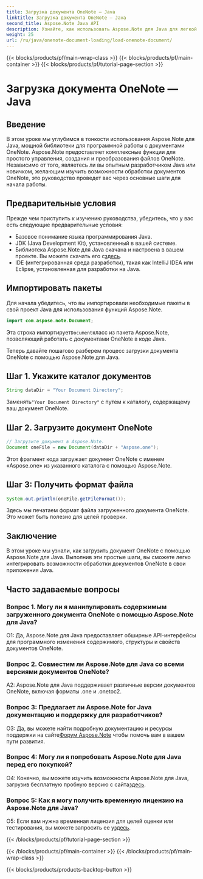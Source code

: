 ```yaml
---
title: Загрузка документа OneNote — Java
linktitle: Загрузка документа OneNote — Java
second_title: Aspose.Note Java API
description: Узнайте, как использовать Aspose.Note для Java для легкой загрузки и управления документами OneNote. Комплексное руководство для разработчиков Java.
weight: 25
url: /ru/java/onenote-document-loading/load-onenote-document/
---
```


{{< blocks/products/pf/main-wrap-class >}}
{{< blocks/products/pf/main-container >}}
{{< blocks/products/pf/tutorial-page-section >}}

# Загрузка документа OneNote — Java

## Введение

В этом уроке мы углубимся в тонкости использования Aspose.Note для Java, мощной библиотеки для программной работы с документами OneNote. Aspose.Note предоставляет комплексные функции для простого управления, создания и преобразования файлов OneNote. Независимо от того, являетесь ли вы опытным разработчиком Java или новичком, желающим изучить возможности обработки документов OneNote, это руководство проведет вас через основные шаги для начала работы.

## Предварительные условия

Прежде чем приступить к изучению руководства, убедитесь, что у вас есть следующие предварительные условия:

- Базовое понимание языка программирования Java.
- JDK (Java Development Kit), установленный в вашей системе.
-  Библиотека Aspose.Note для Java скачана и настроена в вашем проекте. Вы можете скачать его с[здесь](https://releases.aspose.com/note/java/).
- IDE (интегрированная среда разработки), такая как IntelliJ IDEA или Eclipse, установленная для разработки на Java.

## Импортировать пакеты

Для начала убедитесь, что вы импортировали необходимые пакеты в свой проект Java для использования функций Aspose.Note.

```java
import com.aspose.note.Document;
```

 Эта строка импортирует`Document`класс из пакета Aspose.Note, позволяющий работать с документами OneNote в коде Java.

Теперь давайте пошагово разберем процесс загрузки документа OneNote с помощью Aspose.Note для Java.

## Шаг 1. Укажите каталог документов

```java
String dataDir = "Your Document Directory";
```

 Заменять`"Your Document Directory"` с путем к каталогу, содержащему ваш документ OneNote.

## Шаг 2. Загрузите документ OneNote

```java
// Загрузите документ в Aspose.Note.
Document oneFile = new Document(dataDir + "Aspose.one");
```

Этот фрагмент кода загружает документ OneNote с именем «Aspose.one» из указанного каталога с помощью Aspose.Note.

## Шаг 3: Получить формат файла

```java
System.out.println(oneFile.getFileFormat());
```

Здесь мы печатаем формат файла загруженного документа OneNote. Это может быть полезно для целей проверки.

## Заключение

В этом уроке мы узнали, как загрузить документ OneNote с помощью Aspose.Note для Java. Выполнив эти простые шаги, вы сможете легко интегрировать возможности обработки документов OneNote в свои приложения Java.

## Часто задаваемые вопросы

### Вопрос 1. Могу ли я манипулировать содержимым загруженного документа OneNote с помощью Aspose.Note для Java?

О1: Да, Aspose.Note для Java предоставляет обширные API-интерфейсы для программного изменения содержимого, структуры и свойств документов OneNote.

### Вопрос 2. Совместим ли Aspose.Note для Java со всеми версиями документов OneNote?

A2: Aspose.Note для Java поддерживает различные версии документов OneNote, включая форматы .one и .onetoc2.

### Вопрос 3: Предлагает ли Aspose.Note for Java документацию и поддержку для разработчиков?

 О3: Да, вы можете найти подробную документацию и ресурсы поддержки на сайте[Форум Aspose.Note](https://forum.aspose.com/c/note/28) чтобы помочь вам в вашем пути развития.

### Вопрос 4: Могу ли я попробовать Aspose.Note для Java перед его покупкой?

 О4: Конечно, вы можете изучить возможности Aspose.Note для Java, загрузив бесплатную пробную версию с сайта[здесь](https://releases.aspose.com/).

### Вопрос 5: Как я могу получить временную лицензию на Aspose.Note для Java?

 О5: Если вам нужна временная лицензия для целей оценки или тестирования, вы можете запросить ее у[здесь](https://purchase.aspose.com/temporary-license/).

{{< /blocks/products/pf/tutorial-page-section >}}

{{< /blocks/products/pf/main-container >}}
{{< /blocks/products/pf/main-wrap-class >}}

{{< blocks/products/products-backtop-button >}}
